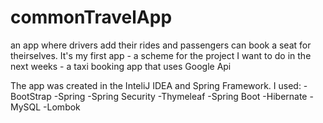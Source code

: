 # commonTravelApp
an app where drivers add their rides and passengers can book a seat for theirselves.
It's my first app - a scheme for the project I want to do in the next weeks - a taxi booking app that uses Google Api 


The app was created in the InteliJ IDEA and Spring Framework.
I used:
-BootStrap
-Spring
-Spring Security
-Thymeleaf
-Spring Boot
-Hibernate
-MySQL
-Lombok
